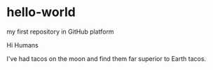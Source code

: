 # hello-world
my first repository in GitHub platform

Hi Humans

I've had tacos on the moon and find them far superior to Earth tacos. 

